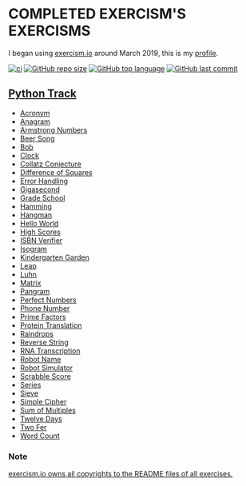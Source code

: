 # COMPLETED EXERCISM'S EXERCISMS

I began using [exercism.io](https://exercism.io) around March 2019, this is
my [profile](https://exercism.io/profiles/ibLeDy).

[![ci](https://github.com/ibLeDy/exercism-exercisms/workflows/CI/badge.svg)](https://actions-badge.atrox.dev/ibLeDy/exercism-exercisms/goto)
[![GitHub repo size](https://img.shields.io/github/repo-size/ibLeDy/exercisms-python)](https://github.com/ibLeDy/exercisms-python)
[![GitHub top language](https://img.shields.io/github/languages/top/ibLeDy/exercisms-python)](https://github.com/ibLeDy/exercisms-python/search?l=python)
[![GitHub last commit](https://img.shields.io/github/last-commit/ibLeDy/exercisms-python)](https://github.com/ibLeDy/exercisms-python/commits/master)

## [Python Track](https://exercism.io/tracks/python)

- [Acronym](python/acronym)
- [Anagram](python/anagram)
- [Armstrong Numbers](python/armstrong-numbers)
- [Beer Song](python/beer-song)
- [Bob](python/bob)
- [Clock](python/clock)
- [Collatz Conjecture](python/collatz-conjecture)
- [Difference of Squares](python/difference-of-squares)
- [Error Handling](python/error-handling)
- [Gigasecond](python/gigasecond)
- [Grade School](python/grade-school)
- [Hamming](python/hamming)
- [Hangman](python/hangman)
- [Hello World](python/hello-world)
- [High Scores](python/high-scores)
- [ISBN Verifier](python/isbn-verifier)
- [Isogram](python/isogram)
- [Kindergarten Garden](python/kindergarten-garden)
- [Leap](python/leap)
- [Luhn](python/luhn)
- [Matrix](python/matrix)
- [Pangram](python/pangram)
- [Perfect Numbers](python/perfect-numbers)
- [Phone Number](python/phone-number)
- [Prime Factors](python/prime-factors)
- [Protein Translation](python/protein-translation)
- [Raindrops](python/raindrops)
- [Reverse String](python/reverse-string)
- [RNA Transcription](python/rna-transcription)
- [Robot Name](python/robot-name)
- [Robot Simulator](python/robot-simulator)
- [Scrabble Score](python/scrabble-score)
- [Series](python/series)
- [Sieve](python/sieve)
- [Simple Cipher](python/simple-cipher)
- [Sum of Multiples](python/sum-of-multiples)
- [Twelve Days](python/twelve-days)
- [Two Fer](python/two-fer)
- [Word Count](python/word-count)

### Note

[exercism.io owns all copyrights to the README files of all exercises.](https://github.com/exercism/python/blob/master/LICENSE)
